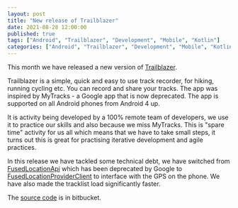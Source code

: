 ```yaml
---
layout: post
title: "New release of Trailblazer"
date: 2021-08-28 12:00:00
published: true
tags: ["Android", "Trailblazer", "Development", "Mobile", "Kotlin"]
categories: ["Android", "Trailblazer", "Development", "Mobile", "Kotlin"]
---
```


This month we have released a new version of [Trailblazer][trailblazer-play].

Trailblazer is a simple, quick and easy to use track recorder, for hiking, running cycling etc. You can record and share your tracks. The app was inspired by MyTracks - a Google app that is now deprecated. The app is supported on all Android phones from Android 4 up.

It is activity being developed by a 100% remote team of developers, we use it to practice our skills and also because we miss MyTracks. This is "spare time" activity for us all which means that we have to take small steps, it turns out this is great for practising iterative development and agile practices.

In this release we have tackled some technical debt, we have switched from [FusedLocationApi][old-api] which has been deprecated by Google to [FusedLocationProviderClient][new-api] to interface with the GPS on the phone. We have also made the tracklist load significantly faster.

The [source code][trailblazer-source] is in bitbucket.

[trailblazer-play]:     https://play.google.com/store/apps/details?id=com.andrewandderek.trailblazer
[trailblazer-source]:   https://bitbucket.org/andrewandderek/trailblazer/src/master/
[old-api]:              https://developers.google.com/android/reference/com/google/android/gms/location/FusedLocationProviderApi
[new-api]:              https://developers.google.com/android/reference/com/google/android/gms/location/FusedLocationProviderClient
